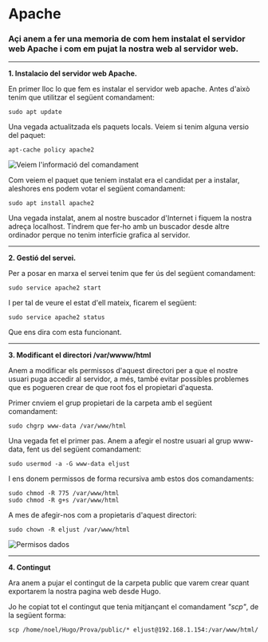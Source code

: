 # Apache
### Açi anem a fer una memoria de com hem instalat el servidor web Apache i com em pujat la nostra web al servidor web.
***


**1. Instalacio del servidor web Apache.**

En primer lloc lo que fem es instalar el servidor web apache. Antes d'això tenim que utilitzar el següent comandament:

~~~
sudo apt update
~~~

Una vegada actualitzada els paquets locals. Veiem si tenim alguna versio del paquet:

~~~
apt-cache policy apache2
~~~

![Veiem l'informació del comandament](/Imatges/aptpolicy.png)

Com veiem el paquet que teniem instalat era el candidat per a instalar, aleshores ens podem votar el següent comandament:

~~~
sudo apt install apache2
~~~

Una vegada instalat, anem al nostre buscador d'Internet i fiquem la nostra adreça localhost. Tindrem que fer-ho amb un buscador desde altre ordinador perque no tenim interficie grafica al servidor.
***

**2. Gestió del servei.**

Per a posar en marxa el servei tenim que fer ús del següent comandament:

~~~
sudo service apache2 start
~~~

I per tal de veure el estat d'ell mateix, ficarem el següent:

~~~
sudo service apache2 status
~~~

Que ens dira com esta funcionant.
***

**3. Modificant el directori /var/wwww/html**

Anem a modificar els permissos d'aquest directori per a que el nostre usuari puga accedir al servidor, a més, també evitar possibles problemes que es pogueren crear de que root fos el propietari d'aquesta.

Primer cnviem el grup propietari de la carpeta amb el següent comandament:

~~~
sudo chgrp www-data /var/www/html
~~~

Una vegada fet el primer pas. Anem a afegir el nostre usuari al grup www-data, fent us del següent comandament:

~~~
sudo usermod -a -G www-data eljust
~~~

I ens donem permissos de forma recursiva amb estos dos comandaments:

~~~
sudo chmod -R 775 /var/www/html
sudo chmod -R g+s /var/www/html
~~~

A mes de afegir-nos com a propietaris d'aquest directori:

~~~
sudo chown -R eljust /var/www/html
~~~
![Permisos dados](/Imatges/permisos.png)
***

**4. Contingut**

Ara anem a pujar el contingut de la carpeta public que varem crear quant exportarem la nostra pagina web desde Hugo.

Jo he copiat tot el contingut que tenia mitjançant el comandament *"scp"*, de la següent forma:

~~~
scp /home/noel/Hugo/Prova/public/* eljust@192.168.1.154:/var/www/html/
~~~
